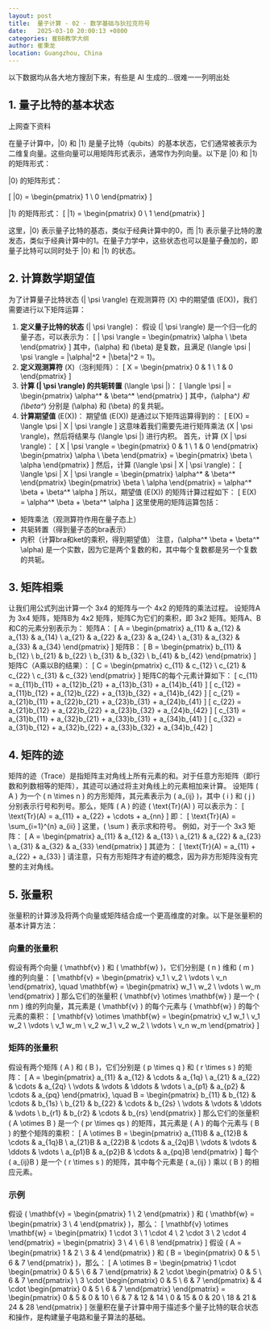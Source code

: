 ```yaml
---
layout: post
title:  量子计算 - 02 - 数学基础与狄拉克符号
date:   2025-03-10 20:00:13 +0800
categories: 崔BB教学大纲
author: 崔秉龙
location: Guangzhou, China
---
```




<head>
    <script src="https://cdn.mathjax.org/mathjax/latest/MathJax.js?config=TeX-AMS-MML_HTMLorMML" type="text/javascript"></script>
    <script type="text/x-mathjax-config">
        MathJax.Hub.Config({
            tex2jax: {
            skipTags: ['script', 'noscript', 'style', 'textarea', 'pre'],
            inlineMath: [['$','$']]
            }
        });
    </script>
</head>


以下数据均从各大地方搜刮下来，有些是 AI 生成的...很难一一列明出处

## 1. 量子比特的基本状态

上网查下资料

在量子计算中，|0⟩ 和 |1⟩ 是量子比特（qubits）的基本状态，它们通常被表示为二维复向量。这些向量可以用矩阵形式表示，通常作为列向量。以下是 |0⟩ 和 |1⟩ 的矩阵形式：
>
|0⟩ 的矩阵形式：
>
\[ |0⟩ = \begin{pmatrix} 1 \\ 0 \end{pmatrix} \]
>
|1⟩ 的矩阵形式：
\[ |1⟩ = \begin{pmatrix} 0 \\ 1 \end{pmatrix} \]
>
这里，|0⟩ 表示量子比特的基态，类似于经典计算中的0，而 |1⟩ 表示量子比特的激发态，类似于经典计算中的1。在量子力学中，这些状态也可以是量子叠加的，即量子比特可以同时处于 |0⟩ 和 |1⟩ 的状态。


## 2. 计算数学期望值

为了计算量子比特状态 \(| \psi \rangle\) 在观测算符 \(X\) 中的期望值 \(E(X)\)，我们需要进行以下矩阵运算：
1. **定义量子比特的状态** \(| \psi \rangle\)：
   假设 \(| \psi \rangle\) 是一个归一化的量子态，可以表示为：
   \[
   | \psi \rangle = \begin{pmatrix} \alpha \\ \beta \end{pmatrix}
   \]
   其中，\(\alpha\) 和 \(\beta\) 是复数，且满足 \(\langle \psi | \psi \rangle = |\alpha|^2 + |\beta|^2 = 1\)。
2. **定义观测算符** \(X\)（泡利矩阵）：
   \[
   X = \begin{pmatrix} 0 & 1 \\ 1 & 0 \end{pmatrix}
   \]
3. **计算 \(| \psi \rangle\) 的共轭转置** \(\langle \psi |\)：
   \[
   \langle \psi | = \begin{pmatrix} \alpha^* & \beta^* \end{pmatrix}
   \]
   其中，\(\alpha^*\) 和 \(\beta^*\) 分别是 \(\alpha\) 和 \(\beta\) 的复共轭。
4. **计算期望值** \(E(X)\)：
   期望值 \(E(X)\) 是通过以下矩阵运算得到的：
   \[
   E(X) = \langle \psi | X | \psi \rangle
   \]
   这意味着我们需要先进行矩阵乘法 \(X | \psi \rangle\)，然后将结果与 \(\langle \psi |\) 进行内积。
   首先，计算 \(X | \psi \rangle\)：
   \[
   X | \psi \rangle = \begin{pmatrix} 0 & 1 \\ 1 & 0 \end{pmatrix} \begin{pmatrix} \alpha \\ \beta \end{pmatrix} = \begin{pmatrix} \beta \\ \alpha \end{pmatrix}
   \]
   然后，计算 \(\langle \psi | X | \psi \rangle\)：
   \[
   \langle \psi | X | \psi \rangle = \begin{pmatrix} \alpha^* & \beta^* \end{pmatrix} \begin{pmatrix} \beta \\ \alpha \end{pmatrix} = \alpha^* \beta + \beta^* \alpha
   \]
所以，期望值 \(E(X)\) 的矩阵计算过程如下：
\[
E(X) = \alpha^* \beta + \beta^* \alpha
\]
这里使用的矩阵运算包括：
- 矩阵乘法（观测算符作用在量子态上）
- 共轭转置（得到量子态的bra表示）
- 内积（计算bra和ket的乘积，得到期望值）
注意，\(\alpha^* \beta + \beta^* \alpha\) 是一个实数，因为它是两个复数的和，其中每个复数都是另一个复数的共轭。


## 3. 矩阵相乘



让我们用公式列出计算一个 3x4 的矩阵与一个 4x2 的矩阵的乘法过程。
设矩阵A为 3x4 矩阵，矩阵B为 4x2 矩阵，矩阵C为它们的乘积，即 3x2 矩阵。矩阵A、B和C的元素分别表示为：
矩阵A：
\[ A = \begin{pmatrix}
a_{11} & a_{12} & a_{13} & a_{14} \\
a_{21} & a_{22} & a_{23} & a_{24} \\
a_{31} & a_{32} & a_{33} & a_{34}
\end{pmatrix} \]
矩阵B：
\[ B = \begin{pmatrix}
b_{11} & b_{12} \\
b_{21} & b_{22} \\
b_{31} & b_{32} \\
b_{41} & b_{42}
\end{pmatrix} \]
矩阵C（A乘以B的结果）：
\[ C = \begin{pmatrix}
c_{11} & c_{12} \\
c_{21} & c_{22} \\
c_{31} & c_{32}
\end{pmatrix} \]
矩阵C的每个元素计算如下：
\[ c_{11} = a_{11}b_{11} + a_{12}b_{21} + a_{13}b_{31} + a_{14}b_{41} \]
\[ c_{12} = a_{11}b_{12} + a_{12}b_{22} + a_{13}b_{32} + a_{14}b_{42} \]
\[ c_{21} = a_{21}b_{11} + a_{22}b_{21} + a_{23}b_{31} + a_{24}b_{41} \]
\[ c_{22} = a_{21}b_{12} + a_{22}b_{22} + a_{23}b_{32} + a_{24}b_{42} \]
\[ c_{31} = a_{31}b_{11} + a_{32}b_{21} + a_{33}b_{31} + a_{34}b_{41} \]
\[ c_{32} = a_{31}b_{12} + a_{32}b_{22} + a_{33}b_{32} + a_{34}b_{42} \]


## 4. 矩阵的迹

矩阵的迹（Trace）是指矩阵主对角线上所有元素的和。对于任意方形矩阵（即行数和列数相等的矩阵），其迹可以通过将主对角线上的元素相加来计算。
设矩阵 \( A \) 为一个 \( n \times n \) 的方形矩阵，其元素表示为 \( a_{ij} \)，其中 \( i \) 和 \( j \) 分别表示行号和列号。那么，矩阵 \( A \) 的迹 \( \text{Tr}(A) \) 可以表示为：
\[ \text{Tr}(A) = a_{11} + a_{22} + \cdots + a_{nn} \]
即：
\[ \text{Tr}(A) = \sum_{i=1}^{n} a_{ii} \]
这里，\( \sum \) 表示求和符号。
例如，对于一个 3x3 矩阵：
\[ A = \begin{pmatrix}
a_{11} & a_{12} & a_{13} \\
a_{21} & a_{22} & a_{23} \\
a_{31} & a_{32} & a_{33}
\end{pmatrix} \]
其迹为：
\[ \text{Tr}(A) = a_{11} + a_{22} + a_{33} \]
请注意，只有方形矩阵才有迹的概念，因为非方形矩阵没有完整的主对角线。

## 5. 张量积

张量积的计算涉及将两个向量或矩阵结合成一个更高维度的对象。以下是张量积的基本计算方法：
### 向量的张量积
假设有两个向量 \( \mathbf{v} \) 和 \( \mathbf{w} \)，它们分别是 \( n \) 维和 \( m \) 维的列向量：
\[ \mathbf{v} = \begin{pmatrix} v_1 \\ v_2 \\ \vdots \\ v_n \end{pmatrix}, \quad \mathbf{w} = \begin{pmatrix} w_1 \\ w_2 \\ \vdots \\ w_m \end{pmatrix} \]
那么它们的张量积 \( \mathbf{v} \otimes \mathbf{w} \) 是一个 \( nm \) 维的列向量，其元素是 \( \mathbf{v} \) 的每个元素与 \( \mathbf{w} \) 的每个元素的乘积：
\[ \mathbf{v} \otimes \mathbf{w} = \begin{pmatrix} v_1 w_1 \\ v_1 w_2 \\ \vdots \\ v_1 w_m \\ v_2 w_1 \\ v_2 w_2 \\ \vdots \\ v_n w_m \end{pmatrix} \]
### 矩阵的张量积
假设有两个矩阵 \( A \) 和 \( B \)，它们分别是 \( p \times q \) 和 \( r \times s \) 的矩阵：
\[ A = \begin{pmatrix} a_{11} & a_{12} & \cdots & a_{1q} \\ a_{21} & a_{22} & \cdots & a_{2q} \\ \vdots & \vdots & \ddots & \vdots \\ a_{p1} & a_{p2} & \cdots & a_{pq} \end{pmatrix}, \quad B = \begin{pmatrix} b_{11} & b_{12} & \cdots & b_{1s} \\ b_{21} & b_{22} & \cdots & b_{2s} \\ \vdots & \vdots & \ddots & \vdots \\ b_{r1} & b_{r2} & \cdots & b_{rs} \end{pmatrix} \]
那么它们的张量积 \( A \otimes B \) 是一个 \( pr \times qs \) 的矩阵，其元素是 \( A \) 的每个元素与 \( B \) 的整个矩阵的乘积：
\[ A \otimes B = \begin{pmatrix} a_{11}B & a_{12}B & \cdots & a_{1q}B \\ a_{21}B & a_{22}B & \cdots & a_{2q}B \\ \vdots & \vdots & \ddots & \vdots \\ a_{p1}B & a_{p2}B & \cdots & a_{pq}B \end{pmatrix} \]
每个 \( a_{ij}B \) 是一个 \( r \times s \) 的矩阵，其中每个元素是 \( a_{ij} \) 乘以 \( B \) 的相应元素。
### 示例
假设 \( \mathbf{v} = \begin{pmatrix} 1 \\ 2 \end{pmatrix} \) 和 \( \mathbf{w} = \begin{pmatrix} 3 \\ 4 \end{pmatrix} \)，那么：
\[ \mathbf{v} \otimes \mathbf{w} = \begin{pmatrix} 1 \cdot 3 \\ 1 \cdot 4 \\ 2 \cdot 3 \\ 2 \cdot 4 \end{pmatrix} = \begin{pmatrix} 3 \\ 4 \\ 6 \\ 8 \end{pmatrix} \]
假设 \( A = \begin{pmatrix} 1 & 2 \\ 3 & 4 \end{pmatrix} \) 和 \( B = \begin{pmatrix} 0 & 5 \\ 6 & 7 \end{pmatrix} \)，那么：
\[ A \otimes B = \begin{pmatrix} 1 \cdot \begin{pmatrix} 0 & 5 \\ 6 & 7 \end{pmatrix} & 2 \cdot \begin{pmatrix} 0 & 5 \\ 6 & 7 \end{pmatrix} \\ 3 \cdot \begin{pmatrix} 0 & 5 \\ 6 & 7 \end{pmatrix} & 4 \cdot \begin{pmatrix} 0 & 5 \\ 6 & 7 \end{pmatrix} \end{pmatrix} = \begin{pmatrix} 0 & 5 & 0 & 10 \\ 6 & 7 & 12 & 14 \\ 0 & 15 & 0 & 20 \\ 18 & 21 & 24 & 28 \end{pmatrix} \]
张量积在量子计算中用于描述多个量子比特的联合状态和操作，是构建量子电路和量子算法的基础。
